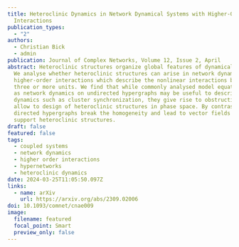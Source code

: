 ```yaml
---
title: Heteroclinic Dynamics in Network Dynamical Systems with Higher-Order
  Interactions
publication_types:
  - "2"
authors:
  - Christian Bick
  - admin
publication: Journal of Complex Networks, Volume 12, Issue 2, April
abstract: Heteroclinic structures organize global features of dynamical systems.
  We analyse whether heteroclinic structures can arise in network dynamics with
  higher-order interactions which describe the nonlinear interactions between
  three or more units. We find that while commonly analysed model equations such
  as network dynamics on undirected hypergraphs may be useful to describe local
  dynamics such as cluster synchronization, they give rise to obstructions that
  allow to design of heteroclinic structures in phase space. By contrast,
  directed hypergraphs break the homogeneity and lead to vector fields that
  support heteroclinic structures.
draft: false
featured: false
tags:
  - coupled systems
  - network dynamics
  - higher order interactions
  - hypernetworks
  - heteroclinic dynamics
date: 2024-03-25T11:05:50.097Z
links:
  - name: arXiv
    url: https://arxiv.org/abs/2309.02006
doi: 10.1093/comnet/cnae009
image:
  filename: featured
  focal_point: Smart
  preview_only: false
---
```

